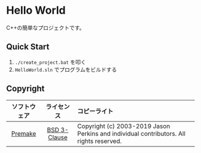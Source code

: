 # Hello World

C++の簡単なプロジェクトです。

## Quick Start

1. `./create_project.bat` を叩く
2. `HelloWorld.sln` でプログラムをビルドする

## Copyright

| ソフトウェア | ライセンス | コピーライト |
| :--: | :--: | :--- |
| [Premake](https://premake.github.io/) | [BSD 3-Clause](https://github.com/premake/premake-core/blob/master/LICENSE.txt) | Copyright (c) 2003-2019 Jason Perkins and individual contributors. All rights reserved. |
